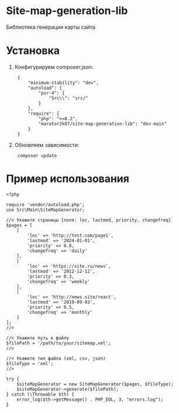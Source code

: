 # Site-map-generation-lib
Библиотека генерации карты сайта 
# Установка 
1) Конфигурируем composer.json:

        {
            "minimum-stability": "dev",
            "autoload": {
                "psr-4": {
                    "Src\\": "src/"
                }
            },
            "require": {
                "php": ">=8.2",
                "marator2k07/site-map-generation-lib": "dev-main"
            }
        }

2) Обновляем зависимости:

        composer update
# Пример использования
    <?php
    
    require 'vendor/autoload.php';
    use Src\Main\SiteMapGenerator;
    
    //< Укажите страницы [поля: loc, lastmod, priority, changefreq]
    $pages = [
        [
            'loc' => 'http://test.com/page1',
            'lastmod' => '2024-01-01',
            'priority' => 0.8,
            'changefreq' => 'daily'        
        ],
        [
            'loc' => 'https://site.ru/news',
            'lastmod' => '2012-12-12',        
            'priority' => 0.3,
            'changefreq' => 'weekly'
        ],
        [
            'loc' => 'http://news.site/react',
            'lastmod' => '2019-09-03',        
            'priority' => 0.5,
            'changefreq' => 'monthly'
        ]
    ];
    //>
    
    //< Укажите путь к файлу
    $filePath = '/path/to/your/sitemap.xml'; 
    //>
    
    //< Укажите тип файла (xml, csv, json)
    $fileType = 'xml'; 
    //>
    
    try {
        $siteMapGenerator = new SiteMapGenerator($pages, $fileType);
        $siteMapGenerator->generate($filePath);
    } catch (\Throwable $th) {
        error_log($th->getMessage() . PHP_EOL, 3, "errors.log");
    }
